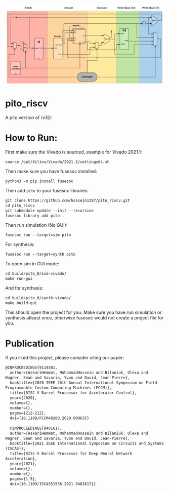 ![alt text](https://github.com/hossein1387/pito_riscv/blob/master/doc/pics/MVU_CORE%20-%20Barelled.png)

# pito_riscv
A pito version of rv32i 


# How to Run:
First make sure the Vivado is sourced, example for Vivado 2021.1: 
    
    source /opt/Xilinx/Vivado/2021.1/settings64.sh

Then make sure you have fusesoc installed:

    python3 -m pip install fusesoc

Then add `pito` to your fusesoc libraries:
    
    git clone https://github.com/hossein1387/pito_riscv.git
    cd pito_riscv
    git submodule update --init --recursive
    fusesoc library add pito .

Then run simulation (No GUI):
   
    fusesoc run --target=sim pito

For synthesis:
    
    fusesoc run --target=synth pito

To open sim in GUI mode:

    cd build/pito_0/sim-vivado/ 
    make run-gui

And for synthesis:

    cd build/pito_0/synth-vivado/ 
    make build-gui


This should open the project for you. Make sure you have run simulation or synthesis atleast once, otherwise fusesoc would not create a 
project file for you.


# Publication

If you liked this project, please consider citing our paper:

    @INPROCEEDINGS{9114581,
      author={AskariHemmat, MohammadHossein and Bilaniuk, Olexa and Wagner, Sean and Savaria, Yvon and David, Jean-Pierre},
      booktitle={2020 IEEE 28th Annual International Symposium on Field-Programmable Custom Computing Machines (FCCM)}, 
      title={RISC-V Barrel Processor for Accelerator Control}, 
      year={2020},
      volume={},
      number={},
      pages={212-212},
      doi={10.1109/FCCM48280.2020.00063}}
      
      @INPROCEEDINGS{9401617,
      author={AskariHemmat, MohammadHossein and Bilaniuk, Olexa and Wagner, Sean and Savaria, Yvon and David, Jean-Pierre},
      booktitle={2021 IEEE International Symposium on Circuits and Systems (ISCAS)}, 
      title={RISC-V Barrel Processor for Deep Neural Network Acceleration}, 
      year={2021},
      volume={},
      number={},
      pages={1-5},
      doi={10.1109/ISCAS51556.2021.9401617}}

